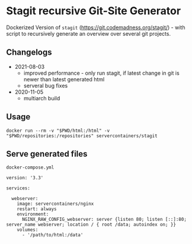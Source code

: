 Stagit recursive Git-Site Generator
=====================================

Dockerized Version of `stagit` (https://git.codemadness.org/stagit/) - with script to recursively generate an overview over several git projects.


## Changelogs

* 2021-08-03
    * improved performance - only run stagit, if latest change in git is newer than latest generated html
    * serveral bug fixes
* 2020-11-05
    * multiarch build

## Usage

```
docker run --rm -v "$PWD/html:/html" -v "$PWD/repositories:/repositories" servercontainers/stagit
```

## Serve generated files

`docker-compose.yml`

```
version: '3.3'

services:

  webserver:
    image: servercontainers/nginx
    restart: always
    environment:
      NGINX_RAW_CONFIG_webserver: server {listen 80; listen [::]:80; server_name webserver; location / { root /data; autoindex on; }}
    volumes:
      - '/path/to/html:/data'
```
